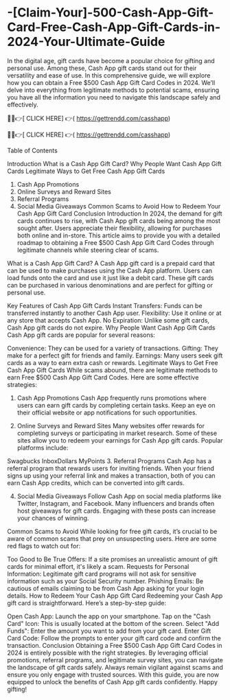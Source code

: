 # -[Claim-Your]-500-Cash-App-Gift-Card-Free-Cash-App-Gift-Cards-in-2024-Your-Ultimate-Guide

In the digital age, gift cards have become a popular choice for gifting and personal use. Among these, Cash App gift cards stand out for their versatility and ease of use. In this comprehensive guide, we will explore how you can obtain a Free $500 Cash App Gift Card Codes in 2024. We’ll delve into everything from legitimate methods to potential scams, ensuring you have all the information you need to navigate this landscape safely and effectively.

🔴✅👉[ CLICK HERE] 👉( https://gettrendd.com/casshapp)

🔴✅👉[ CLICK HERE] 👉( https://gettrendd.com/casshapp)

Table of Contents

Introduction
What is a Cash App Gift Card?
Why People Want Cash App Gift Cards
Legitimate Ways to Get Free Cash App Gift Cards
1. Cash App Promotions
2. Online Surveys and Reward Sites
3. Referral Programs
4. Social Media Giveaways
Common Scams to Avoid
How to Redeem Your Cash App Gift Card
Conclusion
Introduction
In 2024, the demand for gift cards continues to rise, with Cash App gift cards being among the most sought after. Users appreciate their flexibility, allowing for purchases both online and in-store. This article aims to provide you with a detailed roadmap to obtaining a Free $500 Cash App Gift Card Codes through legitimate channels while steering clear of scams.

What is a Cash App Gift Card?
A Cash App gift card is a prepaid card that can be used to make purchases using the Cash App platform. Users can load funds onto the card and use it just like a debit card. These gift cards can be purchased in various denominations and are perfect for gifting or personal use.

Key Features of Cash App Gift Cards
Instant Transfers: Funds can be transferred instantly to another Cash App user.
Flexibility: Use it online or at any store that accepts Cash App.
No Expiration: Unlike some gift cards, Cash App gift cards do not expire.
Why People Want Cash App Gift Cards
Cash App gift cards are popular for several reasons:

Convenience: They can be used for a variety of transactions.
Gifting: They make for a perfect gift for friends and family.
Earnings: Many users seek gift cards as a way to earn extra cash or rewards.
Legitimate Ways to Get Free Cash App Gift Cards
While scams abound, there are legitimate methods to earn Free $500 Cash App Gift Card Codes. Here are some effective strategies:

1. Cash App Promotions
Cash App frequently runs promotions where users can earn gift cards by completing certain tasks. Keep an eye on their official website or app notifications for such opportunities.

2. Online Surveys and Reward Sites
Many websites offer rewards for completing surveys or participating in market research. Some of these sites allow you to redeem your earnings for Cash App gift cards. Popular platforms include:

Swagbucks
InboxDollars
MyPoints
3. Referral Programs
Cash App has a referral program that rewards users for inviting friends. When your friend signs up using your referral link and makes a transaction, both of you can earn Cash App credits, which can be converted into gift cards.

4. Social Media Giveaways
Follow Cash App on social media platforms like Twitter, Instagram, and Facebook. Many influencers and brands often host giveaways for gift cards. Engaging with these posts can increase your chances of winning.

Common Scams to Avoid
While looking for free gift cards, it’s crucial to be aware of common scams that prey on unsuspecting users. Here are some red flags to watch out for:

Too Good to Be True Offers: If a site promises an unrealistic amount of gift cards for minimal effort, it's likely a scam.
Requests for Personal Information: Legitimate gift card programs will not ask for sensitive information such as your Social Security number.
Phishing Emails: Be cautious of emails claiming to be from Cash App asking for your login details.
How to Redeem Your Cash App Gift Card
Redeeming your Cash App gift card is straightforward. Here’s a step-by-step guide:

Open Cash App: Launch the app on your smartphone.
Tap on the "Cash Card" Icon: This is usually located at the bottom of the screen.
Select "Add Funds": Enter the amount you want to add from your gift card.
Enter Gift Card Code: Follow the prompts to enter your gift card code and confirm the transaction.
Conclusion
Obtaining a Free $500 Cash App Gift Card Codes in 2024 is entirely possible with the right strategies. By leveraging official promotions, referral programs, and legitimate survey sites, you can navigate the landscape of gift cards safely. Always remain vigilant against scams and ensure you only engage with trusted sources. With this guide, you are now equipped to unlock the benefits of Cash App gift cards confidently. Happy gifting!
